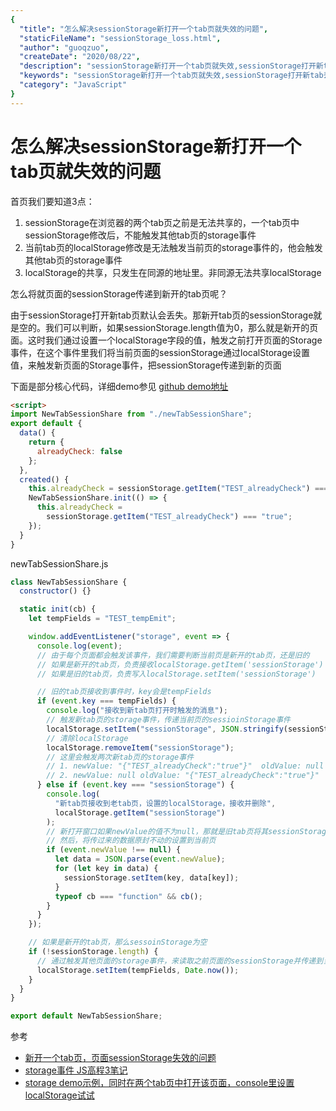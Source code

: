 ```yaml
---
{
  "title": "怎么解决sessionStorage新打开一个tab页就失效的问题",
  "staticFileName": "sessionStorage_loss.html",
  "author": "guoqzuo",
  "createDate": "2020/08/22",
  "description": "sessionStorage新打开一个tab页就失效,sessionStorage打开新tab丢失,首页我们要知道3点：1. sessionStorage在浏览器的两个tab页之前是无法共享的，一个tab页中sessionStorage修改后，不能触发其他tab页的storage事件 2. 当前tab页的localStorage修改是无法触发当前页的storage事件的，他会触发其他tab页的storage事件 3. localStorage的共享，只发生在同源的地址里。非同源无法共享localStorage 怎么将就页面的sessionStorage传递到新开的tab页呢？",
  "keywords": "sessionStorage新打开一个tab页就失效,sessionStorage打开新tab丢失",
  "category": "JavaScript"
}
---
```


# 怎么解决sessionStorage新打开一个tab页就失效的问题

首页我们要知道3点：
1. sessionStorage在浏览器的两个tab页之前是无法共享的，一个tab页中sessionStorage修改后，不能触发其他tab页的storage事件
2. 当前tab页的localStorage修改是无法触发当前页的storage事件的，他会触发其他tab页的storage事件
3. localStorage的共享，只发生在同源的地址里。非同源无法共享localStorage

怎么将就页面的sessionStorage传递到新开的tab页呢？

由于sessionStorage打开新tab页默认会丢失。那新开tab页的sessionStorage就是空的。我们可以判断，如果sessionStorage.length值为0，那么就是新开的页面。这时我们通过设置一个localStorage字段的值，触发之前打开页面的Storage事件，在这个事件里我们将当前页面的sessionStorage通过localStorage设置值，来触发新页面的Storage事件，把sessionStorage传递到新的页面

下面是部分核心代码，详细demo参见 [github demo地址](https://github.com/dev-zuo/fedemo/tree/master/src/vuecli-demo/src/views/sessionFailureNewTabTest)

```html
<script>
import NewTabSessionShare from "./newTabSessionShare";
export default {
  data() {
    return {
      alreadyCheck: false
    };
  },
  created() {
    this.alreadyCheck = sessionStorage.getItem("TEST_alreadyCheck") === "true";
    NewTabSessionShare.init(() => {
      this.alreadyCheck =
        sessionStorage.getItem("TEST_alreadyCheck") === "true";
    });
  }
}
```
newTabSessionShare.js
```js
class NewTabSessionShare {
  constructor() {}

  static init(cb) {
    let tempFields = "TEST_tempEmit";

    window.addEventListener("storage", event => {
      console.log(event);
      // 由于每个页面都会触发该事件，我们需要判断当前页是新开的tab页，还是旧的
      // 如果是新开的tab页，负责接收localStorage.getItem('sessionStorage') 并删除
      // 如果是旧的tab页，负责写入localStorage.setItem('sessionStorage')

      // 旧的tab页接收到事件时，key会是tempFields
      if (event.key === tempFields) {
        console.log("接收到新tab页打开时触发的消息");
        // 触发新tab页的storage事件，传递当前页的sessioinStorage事件
        localStorage.setItem("sessionStorage", JSON.stringify(sessionStorage));
        // 清除localStorage
        localStorage.removeItem("sessionStorage");
        // 这里会触发两次新tab页的storage事件
        // 1. newValue: "{"TEST_alreadyCheck":"true"}"  oldValue: null
        // 2. newValue: null oldValue: "{"TEST_alreadyCheck":"true"}"
      } else if (event.key === "sessionStorage") {
        console.log(
          "新tab页接收到老tab页，设置的localStorage，接收并删除",
          localStorage.getItem("sessionStorage")
        );
        // 新打开窗口如果newValue的值不为null，那就是旧tab页将其sessionStorage传递到了当前页
        // 然后，将传过来的数据原封不动的设置到当前页
        if (event.newValue !== null) {
          let data = JSON.parse(event.newValue);
          for (let key in data) {
            sessionStorage.setItem(key, data[key]);
          }
          typeof cb === "function" && cb();
        }
      }
    });

    // 如果是新开的tab页，那么sessoinStorage为空
    if (!sessionStorage.length) {
      // 通过触发其他页面的storage事件，来读取之前页面的sessionStorage并传递到当前页
      localStorage.setItem(tempFields, Date.now());
    }
  }
}

export default NewTabSessionShare;

```

参考
- [新开一个tab页，页面sessionStorage失效的问题](https://www.cnblogs.com/web-chuan/p/9335311.html)
- [storage事件 JS高程3笔记](https://www.yuque.com/guoqzuo/js_es6/sp2k81#70400d01)
- [storage demo示例，同时在两个tab页中打开该页面，console里设置localStorage试试](https://zuoxiaobai.github.io/fedemo/src/JS_ES6/JS%E9%AB%98%E7%A8%8B3/%E7%A6%BB%E7%BA%BF%E5%BA%94%E7%94%A8%E4%B8%8E%E5%AE%A2%E6%88%B7%E7%AB%AF%E5%AD%98%E5%82%A8/%E6%95%B0%E6%8D%AE%E5%AD%98%E5%82%A8/storage.html)


